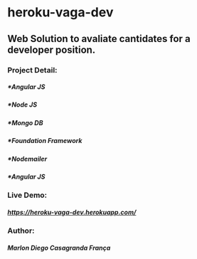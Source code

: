 # heroku-vaga-dev
<h2>Web Solution to avaliate cantidates for a developer position.</h2>

<h3>Project Detail:</h3>
<h5>*Angular JS</h4>
<h5>*Node JS</h4>
<h5>*Mongo DB</h5>
<h5>*Foundation Framework</h4>
<h5>*Nodemailer</h5>
<h5>*Angular JS</h5>

<h3>Live Demo:</h3>
<h5><a href="https://heroku-vaga-dev.herokuapp.com/#/">https://heroku-vaga-dev.herokuapp.com/</a></h5>

<h3>Author:</h3>
<h5>Marlon Diego Casagranda França</h5>


